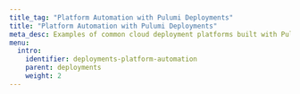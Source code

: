 ```yaml
---
title_tag: "Platform Automation with Pulumi Deployments"
title: "Platform Automation with Pulumi Deployments"
meta_desc: Examples of common cloud deployment platforms built with Pulumi Deployments
menu:
  intro:
    identifier: deployments-platform-automation
    parent: deployments
    weight: 2
---
```

